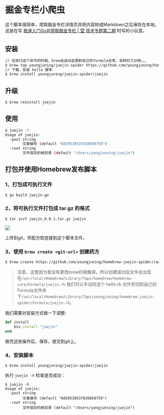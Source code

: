 # 掘金专栏小爬虫

这个脚本很简单，爬取掘金专栏详情页并把内容转成Markdown之后保存在本地。这是在写 [极速入门Go并爬取掘金专栏 | 🏆 技术专题第二期](https://juejin.im/post/6860522117423857678) 时写的小玩意。

## 安装

```sh
// 在执行这个命令的时候，brew会自动去更新自己的formula仓库，会耗时几分钟。。。
$ brew tap youngjuning/juejin-spider https://github.com/youngjuning/homebrew-juejin-spider.git
// 下载、安装 hello 脚本
$ brew install youngjuning/juejin-spider/juejin
```

## 升级

```sh
$ brew reinstall juejin
```

## 使用

```sh
$ juejin -h
Usage of juejin:
  -post string
    	文章编号 (default "6859538537830858759")
  -root string
    	文件保存的根目录 (default "/Users/yangjunning/juejin")
```

## 打包并使用Homebrew发布脚本

### 1、打包成可执行文件

```sh
$ go build juejin.go
```

### 2、将可执行文件打包成 tar.gz 的格式

```shell
$ tar zcvf juejin_0.0.1.tar.gz juejin
```

![](https://i.loli.net/2020/08/14/u4ZWeM1UlIqALzH.png)

上传到git，供配方软连接到这个脚本文件。

### 3、使用 `brew create <git-url>` 创建药方

```sh
$ brew create https://github.com/youngjuning/homebrew-juejin-spider/raw/master/juejin_0.0.1.tar.gz
```

> 注意，这里因为我没有更改brew的镜像源，所以创建成功后文件会出现在`/usr/local/Homebrew/Library/Taps/homebrew/homebrew-core/Formula/juejin.rb` 我们可以手动将这个 hello.rb 文件剪切到自己的Formula文件夹下`/usr/local/Homebrew/Library/Taps/youngjuning/homebrew-juejin-spider/Formula/juejin.rb`。

我们需要对安装方式做一下调整:

```ruby
def install
    bin.install "juejin"
end
```

做完这些操作后，保存，提交到git上。

### 4、安装脚本

```shell
$ brew install youngjuning/juejin-spider/juejin
```

执行 `juejin -h` 检查是否成功：

```shell
$ juejin -h
Usage of juejin:
  -post string
    	文章编号 (default "6859538537830858759")
  -root string
    	文件保存的根目录 (default "/Users/yangjunning/juejin")
```
